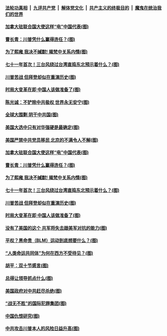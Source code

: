 

####  [法轮功真相](../../../../basic/blob/master/README.md?t=10090202) &nbsp;|&nbsp; [九评共产党](../../../../9ping.md/blob/master/README.md?t=10090202) &nbsp;|&nbsp; [解体党文化](../../../../jtdwh.md/blob/master/README.md?t=10090202)  &nbsp;|&nbsp; [共产主义的终极目的](../../../../gczydzjmd.md/blob/master/README.md?t=10090202) &nbsp;|&nbsp; [魔鬼在统治我们的世界](../../../../mgztzwmdsj.md/blob/master/README.md?t=10090202) 

#### [加拿大驻联合国大使这样“电”中国代表(图)](../pages/p4/948518.md?t=10090202) 

#### [曹长青：川普凭什么赢得连任？(图)](../pages/p4/948521.md?t=10090202) 

#### [为了熙雍 我决不缄默! 揭梵中关系内情(图)](../pages/p4/948416.md?t=10090202) 

#### [七十一年首次！三台风绕过台湾直捣东北预示着什么？(图)](../pages/p4/948408.md?t=10090202) 

#### [川普苦战 但拜登却似在重演历史(图)](../pages/p4/948403.md?t=10090202) 

#### [时局大变革在即 中国人该做准备了(图)](../pages/p4/948406.md?t=10090202) 

#### [陈光诚：不铲除中共极权 世界永无安宁(图)](../pages/p4/948529.md?t=10090202) 

#### [全球大围剿 阴干中共国(图)](../pages/p4/948531.md?t=10090202) 

#### [美国大选中只有对华强硬是最确定(图)](../pages/p4/948528.md?t=10090202) 

#### [美国严禁中共党员移民 北京的不满令人不解(图)](../pages/p4/948527.md?t=10090202) 

#### [加拿大驻联合国大使这样“电”中国代表(图)](../pages/p4/948518.md?t=10090202) 

#### [曹长青：川普凭什么赢得连任？(图)](../pages/p4/948521.md?t=10090202) 

#### [为了熙雍 我决不缄默! 揭梵中关系内情(图)](../pages/p4/948416.md?t=10090202) 

#### [七十一年首次！三台风绕过台湾直捣东北预示着什么？(图)](../pages/p4/948408.md?t=10090202) 

#### [川普苦战 但拜登却似在重演历史(图)](../pages/p4/948403.md?t=10090202) 

#### [时局大变革在即 中国人该做准备了(图)](../pages/p4/948406.md?t=10090202) 

#### [没有了美国的这个 共军将失去跟美军对抗的能力(图)](../pages/p4/948397.md?t=10090202) 

#### [平权？黑命贵（BLM）运动到底想要什么？(图)](../pages/p4/948410.md?t=10090202) 

#### [“人类命运共同体”为何在西方不受待见？(图)](../pages/p4/948332.md?t=10090202) 

#### [胡平：双十节感言(图)](../pages/p4/948331.md?t=10090202) 

#### [总得让领导抓点什么(图)](../pages/p4/948320.md?t=10090202) 

#### [美国政府对中共赶尽杀绝(图)](../pages/p4/948323.md?t=10090202) 

#### [“战无不胜”的国际犯罪集团(图)](../pages/p4/948319.md?t=10090202) 

#### [中国仇恨研究(图)](../pages/p4/948317.md?t=10090202) 

#### [中共攻击川普本人的风险日益升高(图)](../pages/p4/948316.md?t=10090202) 


